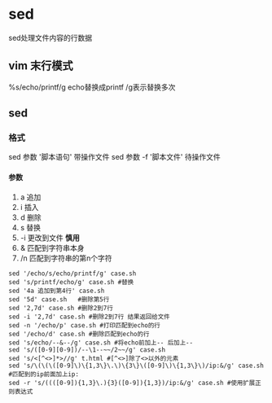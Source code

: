 # sed
sed处理文件内容的行数据
## vim 末行模式
%s/echo/printf/g echo替换成printf /g表示替换多次
## sed
### 格式
sed 参数 '脚本语句' 带操作文件
sed 参数 -f '脚本文件' 待操作文件
#### 参数
1. a 追加
2. i 插入
3. d 删除
4. s 替换
5. -i 更改到文件 **慎用**
6. & 匹配到字符串本身
7. /n 匹配到字符串的第n个字符
```shell
sed '/echo/s/echo/printf/g' case.sh
sed 's/printf/echo/g' case.sh #替换
sed '4a 追加到第4行' case.sh
sed '5d' case.sh   #删除第5行
sed '2,7d' case.sh #删除2到7行
sed -i '2,7d' case.sh #删除2到7行 结果返回给文件
sed -n '/echo/p' case.sh #打印匹配到echo的行
sed '/echo/d' case.sh #删除匹配到echo的行
sed 's/echo/--&--/g' case.sh #将echo前加上-- 后加上--
sed 's/([0-9][0-9])/--\1--~~/2~~/g' case.sh
sed 's/<[^<>]*>//g' t.html #[^<>]除了<>以外的元素
sed 's/\(\(\([0-9]\)\{1,3\}\.\)\{3\}\([0-9]\)\{1,3\}\)/ip:&/g' case.sh #匹配到的ip前面加上ip:
sed -r 's/((([0-9]){1,3}\.){3}([0-9]){1,3})/ip:&/g' case.sh #使用扩展正则表达式
```
